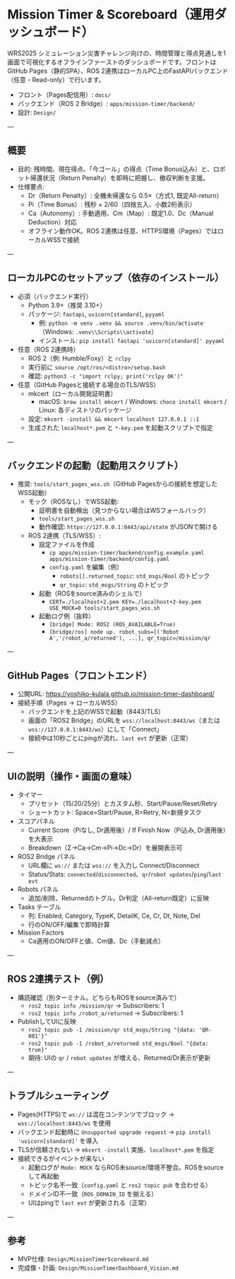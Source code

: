 # Mission Timer & Scoreboard（運用ダッシュボード）

WRS2025 シミュレーション災害チャレンジ向けの、時間管理と得点見通しを1画面で可視化するオフラインファーストのダッシュボードです。フロントはGitHub Pages（静的SPA）、ROS 2連携はローカルPC上のFastAPIバックエンド（任意・Read-only）で行います。

- フロント（Pages配信用）: `docs/`
- バックエンド（ROS 2 Bridge）: `apps/mission-timer/backend/`
- 設計: `Design/`

—

## 概要
- 目的: 残時間、現在得点、「今ゴール」の得点（Time Bonus込み）と、ロボット帰還状況（Return Penalty）を即時に把握し、撤収判断を支援。
- 仕様要点:
  - Dr（Return Penalty）: 全機未帰還なら 0.5×（方式1, 既定All-return）
  - Pi（Time Bonus）: 残秒 × 2/60（四捨五入、小数2桁表示）
  - Ca（Autonomy）: 手動適用、Cm（Map）: 既定1.0、Dc（Manual Deduction）対応
  - オフライン動作OK。ROS 2連携は任意、HTTPS環境（Pages）ではローカルWSSで接続

—

## ローカルPCのセットアップ（依存のインストール）
- 必須（バックエンド実行）
  - Python 3.9+（推奨 3.10+）
  - パッケージ: `fastapi`, `uvicorn[standard]`, `pyyaml`
    - 例: `python -m venv .venv && source .venv/bin/activate`（Windows: `.venv\\Scripts\\activate`）
    - インストール: `pip install fastapi 'uvicorn[standard]' pyyaml`
- 任意（ROS 2連携時）
  - ROS 2（例: Humble/Foxy）と `rclpy`
  - 実行前に `source /opt/ros/<distro>/setup.bash`
  - 確認: `python3 -c "import rclpy; print('rclpy OK')"`
- 任意（GitHub Pagesと接続する場合のTLS/WSS）
  - mkcert（ローカル開発証明書）
    - macOS: `brew install mkcert` / Windows: `choco install mkcert` / Linux: 各ディストリのパッケージ
  - 設定: `mkcert -install && mkcert localhost 127.0.0.1 ::1`
  - 生成された `localhost*.pem` と `*-key.pem` を起動スクリプトで指定

—

## バックエンドの起動（起動用スクリプト）
- 推奨: `tools/start_pages_wss.sh`（GitHub Pagesからの接続を想定したWSS起動）
  - モック（ROSなし）でWSS起動:
    - 証明書を自動検出（見つからない場合はWSフォールバック）
    - `tools/start_pages_wss.sh`
    - 動作確認: `https://127.0.0.1:8443/api/state` がJSONで開ける
  - ROS 2連携（TLS/WSS）:
    - 設定ファイルを作成
      - `cp apps/mission-timer/backend/config.example.yaml apps/mission-timer/backend/config.yaml`
      - `config.yaml` を編集（例）
        - `robots[].returned_topic`: `std_msgs/Bool` のトピック
        - `qr_topic`: `std_msgs/String` のトピック
    - 起動（ROSをsource済みのシェルで）
      - `CERT=./localhost+2.pem KEY=./localhost+2-key.pem USE_MOCK=0 tools/start_pages_wss.sh`
    - 起動ログ例（抜粋）
      - `[bridge] Mode: ROS2 (ROS_AVAILABLE=True)`
      - `[bridge/ros] node up. robot_subs=[('Robot A','/robot_a/returned'), ...], qr_topic=/mission/qr`

—

## GitHub Pages（フロントエンド）
- 公開URL: https://yoshiko-kulala.github.io/mission-timer-dashboard/
- 接続手順（Pages → ローカルWSS）
  - バックエンドを上記のWSSで起動（8443/TLS）
  - 画面の「ROS2 Bridge」のURLを `wss://localhost:8443/ws`（または `wss://127.0.0.1:8443/ws`）にして「Connect」
  - 接続中は10秒ごとにpingが流れ、`last evt` が更新（正常）

—

## UIの説明（操作・画面の意味）
- タイマー
  - プリセット（15/20/25分）とカスタム秒、Start/Pause/Reset/Retry
  - ショートカット: Space=Start/Pause, R=Retry, N=新規タスク
- スコアパネル
  - Current Score（Piなし, Dr適用後）/ If Finish Now（Pi込み, Dr適用後）を大表示
  - Breakdown（Σ→Ca→Cm→Pi→Dc→Dr）を展開表示可
- ROS2 Bridge パネル
  - URL欄に `ws://` または `wss://` を入力し Connect/Disconnect
  - Status/Stats: `connected`/`disconnected`、`qr`/`robot updates`/`ping`/`last evt`
- Robots パネル
  - 追加/削除、Returnedのトグル。Dr判定（All-return既定）に反映
- Tasks テーブル
  - 列: Enabled, Category, TypeK, DetailK, Ce, Cr, Dt, Note, Del
  - 行のON/OFF/編集で即時計算
- Mission Factors
  - Ca適用のON/OFFと値、Cm値、Dc（手動減点）

—

## ROS 2連携テスト（例）
- 購読確認（別ターミナル。どちらもROSをsource済みで）
  - `ros2 topic info /mission/qr` → Subscribers: 1
  - `ros2 topic info /robot_a/returned` → Subscribers: 1
- PublishしてUIに反映
  - `ros2 topic pub -1 /mission/qr std_msgs/String "{data: 'QR-001'}"`
  - `ros2 topic pub -1 /robot_a/returned std_msgs/Bool "{data: true}"`
  - 期待: UIの `qr` / `robot updates` が増える、Returned/Dr表示が更新

—

## トラブルシューティング
- Pages(HTTPS)で `ws://` は混在コンテンツでブロック → `wss://localhost:8443/ws` を使用
- バックエンド起動時に `Unsupported upgrade request` → `pip install 'uvicorn[standard]'` を導入
- TLSが信頼されない → `mkcert -install` 実施、`localhost*.pem` を指定
- 接続できるがイベントが来ない
  - 起動ログが `Mode: MOCK` ならROS未source/環境不整合。ROSをsourceして再起動
  - トピック名不一致（`config.yaml` と `ros2 topic pub` を合わせる）
  - ドメインID不一致（`ROS_DOMAIN_ID` を揃える）
  - UIはpingで `last evt` が更新される（正常）

—

## 参考
- MVP仕様: `Design/MissionTimerScoreboard.md`
- 完成像・計画: `Design/MissionTimerDashboard_Vision.md`
